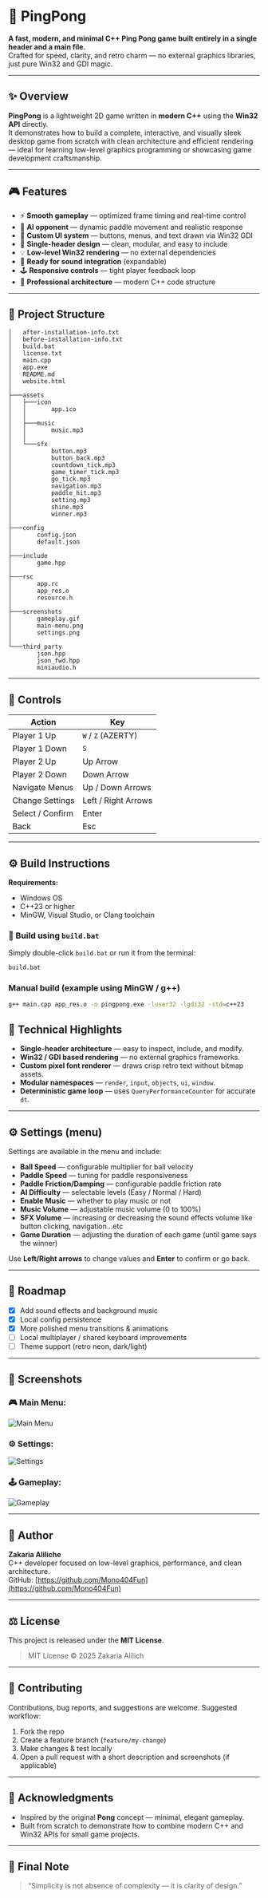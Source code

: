 # 🏓 PingPong  

**A fast, modern, and minimal C++ Ping Pong game built entirely in a single header and a main file.**  
Crafted for speed, clarity, and retro charm — no external graphics libraries, just pure Win32 and GDI magic.

---

## ✨ Overview  

**PingPong** is a lightweight 2D game written in **modern C++** using the **Win32 API** directly.  
It demonstrates how to build a complete, interactive, and visually sleek desktop game from scratch with clean architecture and efficient rendering — ideal for learning low-level graphics programming or showcasing game development craftsmanship.

---

## 🎮 Features  

- ⚡ **Smooth gameplay** — optimized frame timing and real-time control  
- 🧠 **AI opponent** — dynamic paddle movement and realistic response  
- 🎨 **Custom UI system** — buttons, menus, and text drawn via Win32 GDI  
- 🧩 **Single-header design** — clean, modular, and easy to include  
- 💡 **Low-level Win32 rendering** — no external dependencies  
- 🎵 **Ready for sound integration** (expandable)  
- 🕹️ **Responsive controls** — tight player feedback loop  
- 🌈 **Professional architecture** — modern C++ code structure  

---

## 🧱 Project Structure  

```plaintext
│   after-installation-info.txt
│   before-installation-info.txt
│   build.bat
│   license.txt
│   main.cpp
│   app.exe
│   README.md
│   website.html
│
├───assets
│   ├───icon
│   │       app.ico
│   │
│   ├───music
│   │       music.mp3
│   │
│   └───sfx
│           button.mp3
│           button_back.mp3
│           countdown_tick.mp3
│           game_timer_tick.mp3
│           go_tick.mp3
│           navigation.mp3
│           paddle_hit.mp3
│           setting.mp3
│           shine.mp3
│           winner.mp3
│
├───config
│       config.json
│       default.json
│
├───include
│       game.hpp
│
├───rsc
│       app.rc
│       app_res.o
│       resource.h
│
├───screenshots
│       gameplay.gif
│       main-menu.png
│       settings.png
│
└───third_party
        json.hpp
        json_fwd.hpp
        miniaudio.h
```

---

## 🧠 Controls

| Action       | Key                |
|--------------|--------------------|
| Player 1 Up  | `W` / `Z` (AZERTY) |
| Player 1 Down | `S`               |
| Player 2 Up  | Up Arrow           |
| Player 2 Down | Down Arrow         |
| Navigate Menus | Up / Down Arrows  |
| Change Settings| Left / Right Arrows |
| Select / Confirm | Enter            |
| Back         | Esc             |

---

## ⚙️ Build Instructions  

**Requirements:**
- Windows OS  
- C++23 or higher  
- MinGW, Visual Studio, or Clang toolchain  

### 🧩 Build using `build.bat`
Simply double-click `build.bat` or run it from the terminal:
```bash
build.bat
```

### Manual build (example using MinGW / g++)
```bash
g++ main.cpp app_res.o -o pingpong.exe -luser32 -lgdi32 -std=c++23
```

## 🧭 Technical Highlights

- **Single-header architecture** — easy to inspect, include, and modify.  
- **Win32 / GDI based rendering** — no external graphics frameworks.  
- **Custom pixel font renderer** — draws crisp retro text without bitmap assets.  
- **Modular namespaces** — `render`, `input`, `objects`, `ui`, `window`.  
- **Deterministic game loop** — uses `QueryPerformanceCounter` for accurate `dt`.  

---

## ⚙ Settings (menu)

Settings are available in the menu and include:

- **Ball Speed** — configurable multiplier for ball velocity  
- **Paddle Speed** — tuning for paddle responsiveness  
- **Paddle Friction/Damping** — configurable paddle friction rate
- **AI Difficulty** — selectable levels (Easy / Normal / Hard)  
- **Enable Music** — whether to play music or not
- **Music Volume** — adjustable music volume (0 to 100%)
- **SFX Volume** — increasing or decreasing the sound effects volume like button clicking, navigation...etc
- **Game Duration** — adjusting the duration of each game (until game says the winner)

Use **Left/Right arrows** to change values and **Enter** to confirm or go back.

---

## 🧩 Roadmap

- [x] Add sound effects and background music  
- [x] Local config persistence  
- [x] More polished menu transitions & animations  
- [ ] Local multiplayer / shared keyboard improvements
- [ ] Theme support (retro neon, dark/light)

---

## 📸 Screenshots

### 🎮 Main Menu:
![Main Menu](screenshots/main-menu.png)

### ⚙  Settings:
![Settings](screenshots/settings.png)

### 🕹 Gameplay:
![Gameplay](screenshots/gameplay.gif)

---

## 👤 Author

**Zakaria Aliliche**  
C++ developer focused on low-level graphics, performance, and clean architecture.  
GitHub: [https://github.com/Mono404Fun](https://github.com/Mono404Fun)

---

## ⚖️ License

This project is released under the **MIT License**.

> MIT License © 2025 Zakaria Alilich

---

## 💬 Contributing

Contributions, bug reports, and suggestions are welcome. Suggested workflow:

1. Fork the repo  
2. Create a feature branch (`feature/my-change`)
3. Make changes & test locally  
4. Open a pull request with a short description and screenshots (if applicable)

---

## 🧠 Acknowledgments

- Inspired by the original **Pong** concept — minimal, elegant gameplay.  
- Built from scratch to demonstrate how to combine modern C++ and Win32 APIs for small game projects.

---

## 🏁 Final Note

> “Simplicity is not absence of complexity — it is clarity of design.”
